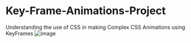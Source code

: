 # Key-Frame-Animations-Project
Understanding the use of CSS in making Complex CSS Animations using KeyFrames
![image](https://github.com/real-coder007Ravi/Key-Frame-Animations-Project/assets/87241044/a1b37029-49f3-47b2-9dd5-56323c802cd9)

